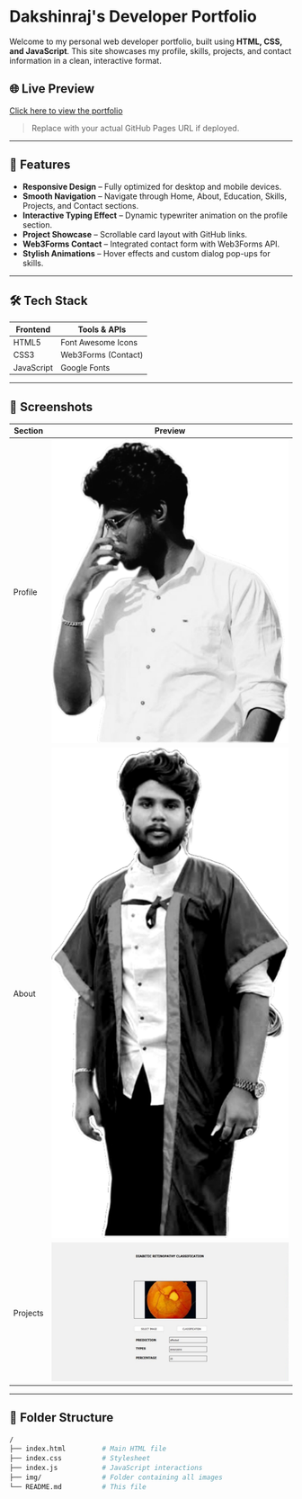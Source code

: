 # Dakshinraj's Developer Portfolio

Welcome to my personal web developer portfolio, built using **HTML, CSS, and JavaScript**. This site showcases my profile, skills, projects, and contact information in a clean, interactive format.

## 🌐 Live Preview

[Click here to view the portfolio](https://dakshinraj-s.github.io/Portfolio-Personal-Portfolio---DAKSHINRAJ-S/)  
> Replace with your actual GitHub Pages URL if deployed.

---

## 🚀 Features

- **Responsive Design** – Fully optimized for desktop and mobile devices.
- **Smooth Navigation** – Navigate through Home, About, Education, Skills, Projects, and Contact sections.
- **Interactive Typing Effect** – Dynamic typewriter animation on the profile section.
- **Project Showcase** – Scrollable card layout with GitHub links.
- **Web3Forms Contact** – Integrated contact form with Web3Forms API.
- **Stylish Animations** – Hover effects and custom dialog pop-ups for skills.

---

## 🛠 Tech Stack

| Frontend     | Tools & APIs         |
|--------------|----------------------|
| HTML5        | Font Awesome Icons   |
| CSS3         | Web3Forms (Contact)  |
| JavaScript   | Google Fonts         |

---

## 📸 Screenshots

| Section     | Preview              |
|-------------|----------------------|
| Profile     | ![Profile](./img/prof.png) |
| About       | ![About](./img/prof2.png) |
| Projects    | ![Project](./img/Diabetics%20retinopathy.JPG) |

---

## 📁 Folder Structure

```bash
/
├── index.html         # Main HTML file
├── index.css          # Stylesheet
├── index.js           # JavaScript interactions
├── img/               # Folder containing all images
└── README.md          # This file
